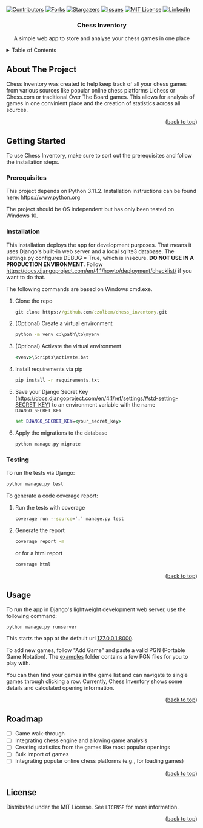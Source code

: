 <!-- Improved compatibility of back to top link: See: https://github.com/othneildrew/Best-README-Template/pull/73 -->
<a name="readme-top"></a>
<!--
*** Readme based on template from https://github.com/othneildrew/Best-README-Template
-->


<!-- PROJECT SHIELDS -->
<!--
*** I'm using markdown "reference style" links for readability.
*** Reference links are enclosed in brackets [ ] instead of parentheses ( ).
*** See the bottom of this document for the declaration of the reference variables
*** for contributors-url, forks-url, etc. This is an optional, concise syntax you may use.
*** https://www.markdownguide.org/basic-syntax/#reference-style-links
-->
[![Contributors][contributors-shield]][contributors-url]
[![Forks][forks-shield]][forks-url]
[![Stargazers][stars-shield]][stars-url]
[![Issues][issues-shield]][issues-url]
[![MIT License][license-shield]][license-url]
[![LinkedIn][linkedin-shield]][linkedin-url]



<h3 align="center">Chess Inventory</h3>

<div>
  <p align="center">
    A simple web app to store and analyse your chess games in one place
  </p>
</div>



<!-- TABLE OF CONTENTS -->
<details>
  <summary>Table of Contents</summary>
  <ol>
    <li>
      <a href="#about-the-project">About The Project</a>
    </li>
    <li>
      <a href="#getting-started">Getting Started</a>
      <ul>
        <li><a href="#prerequisites">Prerequisites</a></li>
        <li><a href="#installation">Installation</a></li>
        <li><a href="#testing">Testing</a></li>
      </ul>
    </li>
    <li><a href="#usage">Usage</a></li>
    <li><a href="#roadmap">Roadmap</a></li>
    <li><a href="#license">License</a></li>
  </ol>
</details>



<!-- ABOUT THE PROJECT -->
## About The Project

Chess Inventory was created to help keep track of all your chess games from various sources like popular online chess platforms Lichess or Chess.com or traditional Over The Board games. This allows for analysis of games in one convinient place and the creation of statistics across all sources.   

<p align="right">(<a href="#readme-top">back to top</a>)</p>


<!-- GETTING STARTED -->
## Getting Started

To use Chess Inventory, make sure to sort out the prerequisites and follow the installation steps.

### Prerequisites

This project depends on Python 3.11.2. Installation instructions can be found here: https://www.python.org


The project should be OS independent but has only been tested on Windows 10.


### Installation
This installation deploys the app for development purposes. That means it uses Django's built-in web server and a local sqlite3 database. The settings.py configures DEBUG = True, which is insecure. <b>DO NOT USE IN A PRODUCTION ENVIRONMENT.</b> Follow https://docs.djangoproject.com/en/4.1/howto/deployment/checklist/ if you want to do that. 


The following commands are based on Windows cmd.exe.
1. Clone the repo
   ```cmd
   git clone https://github.com/czolbem/chess_inventory.git
   ```
2. (Optional) Create a virtual environment
   ```cmd
   python -m venv c:\path\to\myenv
   ```
3. (Optional) Activate the virtual environment
   ```cmd
   <venv>\Scripts\activate.bat
   ```
4. Install requirements via pip
   ```cmd
   pip install -r requirements.txt
   ```
5. Save your Django Secret Key (https://docs.djangoproject.com/en/4.1/ref/settings/#std-setting-SECRET_KEY) to an environment variable with the name `DJANGO_SECRET_KEY`
   ```cmd
   set DJANGO_SECRET_KEY=<your_secret_key>
   ```
6. Apply the migrations to the database
   ```cmd
   python manage.py migrate
   ```
### Testing

To run the tests via Django:
   ```cmd
   python manage.py test
   ```
To generate a code coverage report:
1. Run the tests with coverage
   ```cmd
   coverage run --source='.' manage.py test
   ```
2. Generate the report
   ```cmd
   coverage report -m
   ```
   or for a html report
   ```cmd
   coverage html
   ```


<p align="right">(<a href="#readme-top">back to top</a>)</p>



<!-- USAGE EXAMPLES -->
## Usage

To run the app in Django's lightweight development web server, use the following command:
```
python manage.py runserver
```

This starts the app at the default url [127.0.0.1:8000]().


To add new games, follow "Add Game" and paste a valid PGN (Portable Game Notation). The [examples](https://github.com/czolbem/chess_inventory/blob/main/examples) folder contains a few PGN files for you to play with.  


You can then find your games in the game list and can navigate to single games through clicking a row. Currently, Chess Inventory shows some details and calculated opening information.

<p align="right">(<a href="#readme-top">back to top</a>)</p>



<!-- ROADMAP -->
## Roadmap

- [ ] Game walk-through
- [ ] Integrating chess engine and allowing game analysis
- [ ] Creating statistics from the games like most popular openings
- [ ] Bulk import of games
- [ ] Integrating popular online chess platforms (e.g., for loading games)

<p align="right">(<a href="#readme-top">back to top</a>)</p>




<!-- LICENSE -->
## License

Distributed under the MIT License. See `LICENSE` for more information.

<p align="right">(<a href="#readme-top">back to top</a>)</p>




<!-- MARKDOWN LINKS & IMAGES -->
<!-- https://www.markdownguide.org/basic-syntax/#reference-style-links -->
[contributors-shield]: https://img.shields.io/github/contributors/czolbem/chess_inventory.svg?style=for-the-badge
[contributors-url]: https://github.com/czolbem/chess_inventory/graphs/contributors
[forks-shield]: https://img.shields.io/github/forks/czolbem/chess_inventory.svg?style=for-the-badge
[forks-url]: https://github.com/czolbem/chess_inventory/network/members
[stars-shield]: https://img.shields.io/github/stars/czolbem/chess_inventory.svg?style=for-the-badge
[stars-url]: https://github.com/czolbem/chess_inventory/stargazers
[issues-shield]: https://img.shields.io/github/issues/czolbem/chess_inventory.svg?style=for-the-badge
[issues-url]: https://github.com/czolbem/chess_inventory/issues
[license-shield]: https://img.shields.io/github/license/czolbem/chess_inventory.svg?style=for-the-badge
[license-url]: https://github.com/czolbem/chess_inventory/blob/main/LICENSE
[linkedin-shield]: https://img.shields.io/badge/-LinkedIn-black.svg?style=for-the-badge&logo=linkedin&colorB=555
[linkedin-url]: https://linkedin.com/in/marc-czolbe